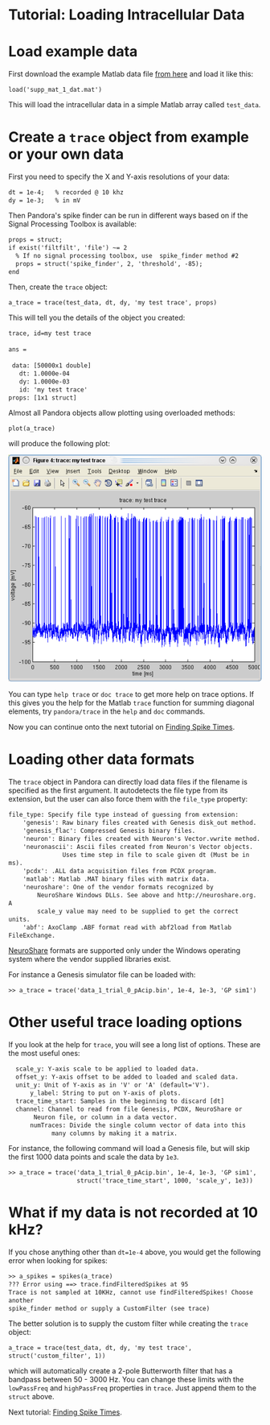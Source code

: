# Tutorial: Loading Intracellular Data

# Load example data
First download the example Matlab data file [from here](/software/pandora/pandora-package/pandora-tutorial-example-data-1/at_download/file "supp_mat_1_dat.mat") and load it like this:

    load('supp_mat_1_dat.mat')

This will load the intracellular data in a simple Matlab array called `test_data`.

# Create a `trace` object from example or your own data

First you need to specify the X and Y-axis resolutions of your data:

    dt = 1e-4;   % recorded @ 10 khz
    dy = 1e-3;   % in mV

Then Pandora's spike finder can be run in different ways based on if the Signal Processing Toolbox is available:

    props = struct;
    if exist('filtfilt', 'file') ~= 2
      % If no signal processing toolbox, use  spike_finder method #2
      props = struct('spike_finder', 2, 'threshold', -85);
    end

Then, create the `trace` object:

    a_trace = trace(test_data, dt, dy, 'my test trace', props)

This will tell you the details of the object you created:

    trace, id=my test trace

    ans = 

     data: [50000x1 double]
       dt: 1.0000e-04
       dy: 1.0000e-03
       id: 'my test trace'
    props: [1x1 struct]

Almost all Pandora objects allow plotting using overloaded methods:

    plot(a_trace)

will produce the following plot:

![trace plot](screenshot-trace-plot.png)

You can type `help trace` or `doc trace` to get more help on trace options. If this gives you the help for the Matlab `trace` function for summing diagonal elements, try `pandora/trace` in the `help` and `doc` commands.

Now you can continue onto the next tutorial on [Finding Spike Times](intracellular-spike-finding-tutorial).

# Loading other data formats

The `trace` object in Pandora can directly load data files if the filename is specified as the first argument. It autodetects the file type from its extension, but the user can also force them with the `file_type` property:

    file_type: Specify file type instead of guessing from extension:
 		'genesis': Raw binary files created with Genesis disk_out method.
 		'genesis_flac': Compressed Genesis binary files.
 		'neuron': Binary files created with Neuron's Vector.vwrite method.
 		'neuronascii': Ascii files created from Neuron's Vector objects. 
 			       Uses time step in file to scale given dt (Must be in ms).
 		'pcdx': .ALL data acquisition files from PCDX program.
 		'matlab': Matlab .MAT binary files with matrix data.
 		'neuroshare': One of the vendor formats recognized by
 			NeuroShare Windows DLLs. See above and http://neuroshare.org. A
 			scale_y value may need to be supplied to get the correct units.
 		'abf': AxoClamp .ABF format read with abf2load from Matlab FileExchange.

[NeuroShare](http://neuroshare.org) formats are supported only under the Windows operating system where the vendor supplied libraries exist.

For instance a Genesis simulator file can be loaded with:

    >> a_trace = trace('data_1_trial_0_pAcip.bin', 1e-4, 1e-3, 'GP sim1')

# Other useful trace loading options

If you look at the help for `trace`, you will see a long list of options. These are the most useful ones:

 	  scale_y: Y-axis scale to be applied to loaded data.
 	  offset_y: Y-axis offset to be added to loaded and scaled data.
 	  unit_y: Unit of Y-axis as in 'V' or 'A' (default='V').
          y_label: String to put on Y-axis of plots.
 	  trace_time_start: Samples in the beginning to discard [dt]
 	  channel: Channel to read from file Genesis, PCDX, NeuroShare or
 	  	   Neuron file, or column in a data vector.
          numTraces: Divide the single column vector of data into this
          		many columns by making it a matrix.

For instance, the following command will load a Genesis file, but will skip the first 1000 data points and scale the data by `1e3`.

    >> a_trace = trace('data_1_trial_0_pAcip.bin', 1e-4, 1e-3, 'GP sim1', 
                       struct('trace_time_start', 1000, 'scale_y', 1e3))

# What if my data is not recorded at 10 kHz?

If you chose anything other than `dt=1e-4` above, you would get the following error when looking for spikes:

    >> a_spikes = spikes(a_trace)
    ??? Error using ==> trace.findFilteredSpikes at 95
    Trace is not sampled at 10KHz, cannot use findFilteredSpikes! Choose another
    spike_finder method or supply a CustomFilter (see trace)

The better solution is to supply the custom filter while creating the `trace` object:

    a_trace = trace(test_data, dt, dy, 'my test trace', struct('custom_filter', 1))

which will automatically create a 2-pole Butterworth filter that has a bandpass between 50 - 3000 Hz. You can change these limits with the `lowPassFreq` and `highPassFreq` properties in `trace`. Just append them to the `struct` above.

Next tutorial: [Finding Spike Times](intracellular-spike-finding-tutorial).

